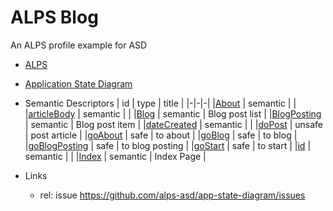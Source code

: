 # ALPS Blog

An ALPS profile example for ASD

 * [ALPS](profile.xml)
 * [Application State Diagram](docs/asd.md)
 * Semantic Descriptors
| id | type | title |
|-|-|-|
|[About](docs/semantic.About.md) | semantic |  |
|[articleBody](docs/semantic.articleBody.md) | semantic |  |
|[Blog](docs/semantic.Blog.md) | semantic | Blog post list |
|[BlogPosting](docs/semantic.BlogPosting.md) | semantic | Blog post item |
|[dateCreated](docs/semantic.dateCreated.md) | semantic |  |
|[doPost](docs/unsafe.doPost.md) | unsafe | post article |
|[goAbout](docs/safe.goAbout.md) | safe | to about |
|[goBlog](docs/safe.goBlog.md) | safe | to blog |
|[goBlogPosting](docs/safe.goBlogPosting.md) | safe | to blog posting |
|[goStart](docs/safe.goStart.md) | safe | to start |
|[id](docs/semantic.id.md) | semantic |  |
|[Index](docs/semantic.Index.md) | semantic | Index Page |


 * Links
   * rel: issue <a rel="issue" href="https://github.com/alps-asd/app-state-diagram/issues">https://github.com/alps-asd/app-state-diagram/issues</a>